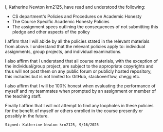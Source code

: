 I, Katherine Newton krn2125, have read and understood the following:
- CS department's Policies and Procedures on Academic Honesty
- The Course Specific Academic Honesty Policies
- The assignment specs outlining the consequences of not submitting this pledge and other aspects of the policy


I affirm that I will abide by all the policies stated in the relevant materials from above. I understand that the relevant policies apply to: individual assignments, group projects, and individual examinations.

I also affirm that I understand that all course materials, with the exception of the individual/group project, are subject to the appropriate copyrights and thus will not post them on any public forum or publicly hosted repository, this includes but is not limited to: GitHub, stackoverflow, chegg etc.

I also affirm that I will be 100% honest when evaluating the performance of myself and my teammates when prompted by an assignment or member of the teaching staff.

Finally I affirm that I will not attempt to find any loopholes in these policies for the benefit of myself or others enrolled in the course presently or possibly in the future.

    Signed: Katherine Newton krn2125, 9/16/2025